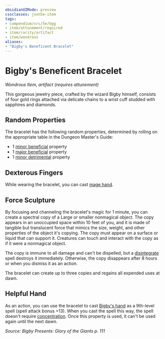 ```yaml
---
obsidianUIMode: preview
cssclasses: json5e-item
tags:
- compendium/src/5e/bgg
- item/attunement/required
- item/rarity/artifact
- item/wondrous
aliases: 
- "Bigby's Beneficent Bracelet"
---
```

# Bigby's Beneficent Bracelet
*Wondrous Item, artifact (requires attunement)*  


This gorgeous jewelry piece, crafted by the wizard Bigby himself, consists of four gold rings attached via delicate chains to a wrist cuff studded with sapphires and diamonds.

## Random Properties

The bracelet has the following random properties, determined by rolling on the appropriate table in the Dungeon Master's Guide:

- 1 [minor beneficial](5E2014官方资源/tables/artifact-properties-minor-beneficial-properties.md) property  
- 1 [major beneficial](5E2014官方资源/tables/artifact-properties-major-beneficial-properties.md) property  
- 1 [minor detrimental](5E2014官方资源/tables/artifact-properties-minor-detrimental-properties.md) property  

## Dexterous Fingers

While wearing the bracelet, you can cast [mage hand](5E2014官方资源/spells/mage-hand.md).

## Force Sculpture

By focusing and channeling the bracelet's magic for 1 minute, you can create a spectral copy of a Large or smaller nonmagical object. The copy appears in an unoccupied space within 10 feet of you, and it is made of tangible but translucent force that mimics the size, weight, and other properties of the object it's copying. The copy must appear on a surface or liquid that can support it. Creatures can touch and interact with the copy as if it were a nonmagical object.

The copy is immune to all damage and can't be dispelled, but a [disintegrate](5E2014官方资源/spells/disintegrate.md) spell destroys it immediately. Otherwise, the copy disappears after 8 hours or when you dismiss it as an action.

The bracelet can create up to three copies and regains all expended uses at dawn.

## Helpful Hand

As an action, you can use the bracelet to cast [Bigby's hand](5E2014官方资源/spells/bigbys-hand.md) as a 9th-level spell (spell attack bonus +13). When you cast the spell this way, the spell doesn't require [concentration](5E2014官方资源/规则/conditions.md#concentration). Once this property is used, it can't be used again until the next dawn.

*Source: Bigby Presents: Glory of the Giants p. 111*